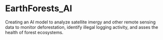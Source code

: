 # EarthForests_AI
Creating an AI model to analyze satellite imergy and other remote sensing data to monitor deforestation, identify illegal logging activity, and asses the health of forest ecosystems.
